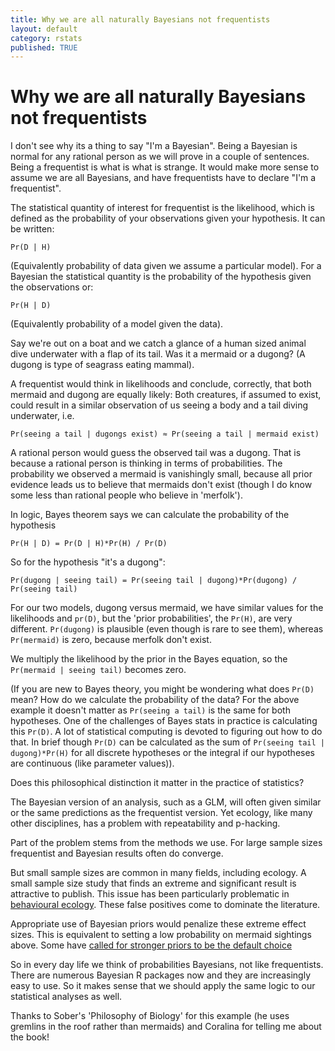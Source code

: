 ```yaml
---
title: Why we are all naturally Bayesians not frequentists
layout: default
category: rstats
published: TRUE
---
```


# Why we are all naturally Bayesians not frequentists

I don't see why its a thing to say "I'm a Bayesian". Being a Bayesian is normal for any rational person as we will prove in a couple of sentences. Being a frequentist is what is what is strange. It would make more sense to assume we are all Bayesians, and have frequentists have to declare "I'm a frequentist". 

The statistical quantity of interest for frequentist is the likelihood, which is defined as the probability of your observations given your hypothesis. It can be written: 

`Pr(D | H)`

(Equivalently probability of data given we assume a particular model). For a Bayesian the statistical quantity is the probability of the hypothesis given the observations or:

`Pr(H | D)`

(Equivalently probability of a model given the data). 

Say we're out on a boat and we catch a glance of a human sized animal dive underwater with a flap of its tail. Was it a mermaid or a dugong? (A dugong is type of seagrass eating mammal). 

A frequentist would think in likelihoods and conclude, correctly, that both mermaid and dugong are equally likely: Both creatures, if assumed to exist, could result in a similar observation of us seeing a body and a tail diving underwater, i.e.

`Pr(seeing a tail | dugongs exist) ≈ Pr(seeing a tail | mermaid exist)` 

A rational person would guess the observed tail was a dugong. That is because a rational person is thinking in terms of probabilities. The probability we observed a mermaid is vanishingly small, because all prior evidence leads us to believe that mermaids don't exist (though I do know some less than rational people who believe in 'merfolk'). 

In logic, Bayes theorem says we can calculate the probability of the hypothesis 

`Pr(H | D) = Pr(D | H)*Pr(H) / Pr(D)` 

So for the hypothesis "it's a dugong": 

`Pr(dugong | seeing tail) = Pr(seeing tail | dugong)*Pr(dugong) / Pr(seeing tail)` 

For our two models, dugong versus mermaid, we have similar values for the likelihoods and `pr(D)`, but the 'prior probabilities', the `Pr(H)`, are very different. `Pr(dugong)` is plausible (even though is rare to see them), whereas `Pr(mermaid)` is zero, because merfolk don't exist. 

We multiply the likelihood by the prior in the Bayes equation, so the `Pr(mermaid | seeing tail)` becomes zero. 

(If you are new to Bayes theory, you might be wondering what does `Pr(D)` mean? How do we calculate the probability of the data? For the above example it doesn't matter as `Pr(seeing a tail)` is the same for both hypotheses. One of the challenges of Bayes stats in practice is calculating this `Pr(D)`. A lot of statistical computing is devoted to figuring out how to do that. In brief though `Pr(D)` can be calculated as the sum of `Pr(seeing tail | dugong)*Pr(H)` for all discrete hypotheses or the integral if our hypotheses are continuous (like parameter values)). 

Does this philosophical distinction it matter in the practice of statistics? 

The Bayesian version of an analysis, such as a GLM, will often given similar or the same predictions as the frequentist version. Yet ecology, like many other disciplines, has a problem with repeatability and p-hacking. 

Part of the problem stems from the methods we use. For large sample sizes frequentist and Bayesian results often do converge. 

But small sample sizes are common in many fields, including ecology. A small sample size study that finds an extreme and significant result is attractive to publish. This issue has been particularly problematic in [behavioural ecology](https://www.nature.com/articles/s41586-019-1903-y). These false positives come to dominate the literature. 

Appropriate use of Bayesian priors would penalize these extreme effect sizes. This is equivalent to setting a low probability on mermaid sightings above. Some have [called for stronger priors to be the default choice](https://xcelab.net/rm/)

So in every day life we think of probabilities Bayesians, not like frequentists. There are numerous Bayesian R packages now and they are increasingly easy to use. So it makes sense that we should apply the same logic to our statistical analyses as well.  

Thanks to Sober's 'Philosophy of Biology' for this example (he uses gremlins in the roof rather than mermaids) and Coralina for telling me about the book! 